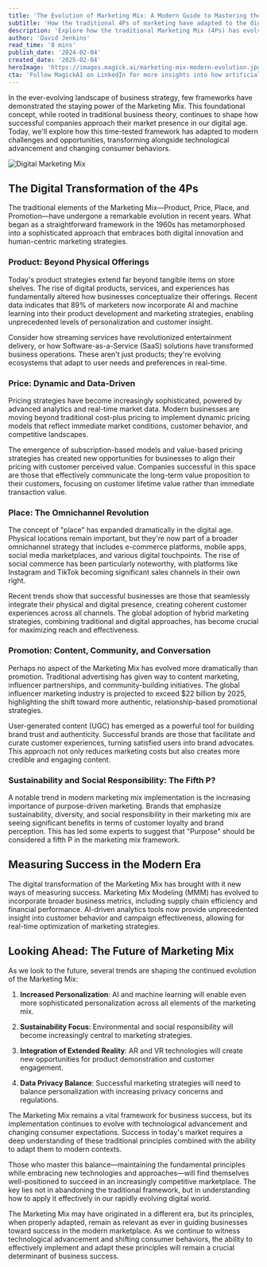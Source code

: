 ```yaml
---
title: 'The Evolution of Marketing Mix: A Modern Guide to Mastering the 4Ps in 2024'
subtitle: 'How the traditional 4Ps of marketing have adapted to the digital age'
description: 'Explore how the traditional Marketing Mix (4Ps) has evolved in the digital age. From AI-driven product development to dynamic pricing strategies, learn how successful businesses are adapting this classic framework to meet modern challenges and opportunities.'
author: 'David Jenkins'
read_time: '8 mins'
publish_date: '2024-02-04'
created_date: '2025-02-04'
heroImage: 'https://images.magick.ai/marketing-mix-modern-evolution.jpg'
cta: 'Follow MagickAI on LinkedIn for more insights into how artificial intelligence is transforming traditional business frameworks and creating new opportunities for growth and innovation.'
---
```


In the ever-evolving landscape of business strategy, few frameworks have demonstrated the staying power of the Marketing Mix. This foundational concept, while rooted in traditional business theory, continues to shape how successful companies approach their market presence in our digital age. Today, we'll explore how this time-tested framework has adapted to modern challenges and opportunities, transforming alongside technological advancement and changing consumer behaviors.

![Digital Marketing Mix](https://i.magick.ai/PIXE/1738663164633_magick_img.webp)

## The Digital Transformation of the 4Ps

The traditional elements of the Marketing Mix—Product, Price, Place, and Promotion—have undergone a remarkable evolution in recent years. What began as a straightforward framework in the 1960s has metamorphosed into a sophisticated approach that embraces both digital innovation and human-centric marketing strategies.

### Product: Beyond Physical Offerings

Today's product strategies extend far beyond tangible items on store shelves. The rise of digital products, services, and experiences has fundamentally altered how businesses conceptualize their offerings. Recent data indicates that 89% of marketers now incorporate AI and machine learning into their product development and marketing strategies, enabling unprecedented levels of personalization and customer insight.

Consider how streaming services have revolutionized entertainment delivery, or how Software-as-a-Service (SaaS) solutions have transformed business operations. These aren't just products; they're evolving ecosystems that adapt to user needs and preferences in real-time.

### Price: Dynamic and Data-Driven

Pricing strategies have become increasingly sophisticated, powered by advanced analytics and real-time market data. Modern businesses are moving beyond traditional cost-plus pricing to implement dynamic pricing models that reflect immediate market conditions, customer behavior, and competitive landscapes.

The emergence of subscription-based models and value-based pricing strategies has created new opportunities for businesses to align their pricing with customer perceived value. Companies successful in this space are those that effectively communicate the long-term value proposition to their customers, focusing on customer lifetime value rather than immediate transaction value.

### Place: The Omnichannel Revolution

The concept of "place" has expanded dramatically in the digital age. Physical locations remain important, but they're now part of a broader omnichannel strategy that includes e-commerce platforms, mobile apps, social media marketplaces, and various digital touchpoints. The rise of social commerce has been particularly noteworthy, with platforms like Instagram and TikTok becoming significant sales channels in their own right.

Recent trends show that successful businesses are those that seamlessly integrate their physical and digital presence, creating coherent customer experiences across all channels. The global adoption of hybrid marketing strategies, combining traditional and digital approaches, has become crucial for maximizing reach and effectiveness.

### Promotion: Content, Community, and Conversation

Perhaps no aspect of the Marketing Mix has evolved more dramatically than promotion. Traditional advertising has given way to content marketing, influencer partnerships, and community-building initiatives. The global influencer marketing industry is projected to exceed $22 billion by 2025, highlighting the shift toward more authentic, relationship-based promotional strategies.

User-generated content (UGC) has emerged as a powerful tool for building brand trust and authenticity. Successful brands are those that facilitate and curate customer experiences, turning satisfied users into brand advocates. This approach not only reduces marketing costs but also creates more credible and engaging content.

### Sustainability and Social Responsibility: The Fifth P?

A notable trend in modern marketing mix implementation is the increasing importance of purpose-driven marketing. Brands that emphasize sustainability, diversity, and social responsibility in their marketing mix are seeing significant benefits in terms of customer loyalty and brand perception. This has led some experts to suggest that "Purpose" should be considered a fifth P in the marketing mix framework.

## Measuring Success in the Modern Era

The digital transformation of the Marketing Mix has brought with it new ways of measuring success. Marketing Mix Modeling (MMM) has evolved to incorporate broader business metrics, including supply chain efficiency and financial performance. AI-driven analytics tools now provide unprecedented insight into customer behavior and campaign effectiveness, allowing for real-time optimization of marketing strategies.

## Looking Ahead: The Future of Marketing Mix

As we look to the future, several trends are shaping the continued evolution of the Marketing Mix:

1. **Increased Personalization**: AI and machine learning will enable even more sophisticated personalization across all elements of the marketing mix.

2. **Sustainability Focus**: Environmental and social responsibility will become increasingly central to marketing strategies.

3. **Integration of Extended Reality**: AR and VR technologies will create new opportunities for product demonstration and customer engagement.

4. **Data Privacy Balance**: Successful marketing strategies will need to balance personalization with increasing privacy concerns and regulations.

The Marketing Mix remains a vital framework for business success, but its implementation continues to evolve with technological advancement and changing consumer expectations. Success in today's market requires a deep understanding of these traditional principles combined with the ability to adapt them to modern contexts.

Those who master this balance—maintaining the fundamental principles while embracing new technologies and approaches—will find themselves well-positioned to succeed in an increasingly competitive marketplace. The key lies not in abandoning the traditional framework, but in understanding how to apply it effectively in our rapidly evolving digital world.

The Marketing Mix may have originated in a different era, but its principles, when properly adapted, remain as relevant as ever in guiding businesses toward success in the modern marketplace. As we continue to witness technological advancement and shifting consumer behaviors, the ability to effectively implement and adapt these principles will remain a crucial determinant of business success.